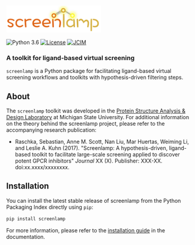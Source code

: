 <div style="max-width:50%;">
<img src="images/logo.png" alt="screenlamp logo">
</div>

![Python 3.6](https://img.shields.io/badge/Python-3.6-orange.svg)
[![License](https://img.shields.io/badge/License-MIT-orange.svg)](license)
[![JCIM](https://img.shields.io/badge/JOURNAL-doi:xxx.xxx.xxx-orange.svg)](license)

### A toolkit for ligand-based virtual screening


`screenlamp` is a Python package for facilitating ligand-based virtual screening workflows and toolkits with hypothesis-driven filtering steps.


## About

The `screenlamp` toolkit was developed in the [Protein Structure Analysis & Design Laboratory](http://www.kuhnlab.bmb.msu.edu) at Michigan State University. For additional information on the theory behind the screenlamp project, please refer to the accompanying research publication:

- Raschka, Sebastian, Anne M. Scott, Nan Liu, Mar Huertas, Weiming Li, and Leslie A. Kuhn (2017). "Screenlamp: A hypothesis-driven, ligand-based toolkit to facilitate large-scale screening applied to discover potent GPCR inhibitors" *Journal* XX (X). Publisher: XXX-XX. doi:xx.xxxx/xxxxxxxx.

## Installation

You can install the latest stable release of screenlamp from the Python Packaging Index directly using `pip`:

```bash
pip install screenlamp  
```

For more information, please refer to the [installation guide](installation.md) in the documentation.
